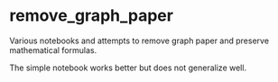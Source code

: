 # remove_graph_paper
Various notebooks and attempts to remove graph paper and preserve mathematical formulas.

The simple notebook works better but does not generalize well.

